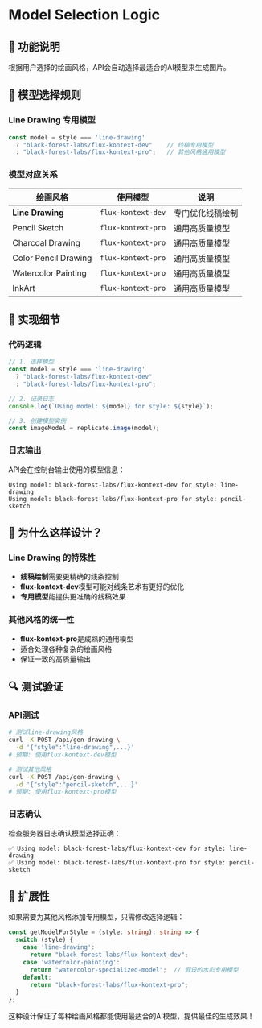 # Model Selection Logic

## 🎯 功能说明

根据用户选择的绘画风格，API会自动选择最适合的AI模型来生成图片。

## 🤖 模型选择规则

### Line Drawing 专用模型
```typescript
const model = style === 'line-drawing' 
  ? "black-forest-labs/flux-kontext-dev"    // 线稿专用模型
  : "black-forest-labs/flux-kontext-pro";   // 其他风格通用模型
```

### 模型对应关系

| 绘画风格 | 使用模型 | 说明 |
|---------|---------|------|
| **Line Drawing** | `flux-kontext-dev` | 专门优化线稿绘制 |
| Pencil Sketch | `flux-kontext-pro` | 通用高质量模型 |
| Charcoal Drawing | `flux-kontext-pro` | 通用高质量模型 |
| Color Pencil Drawing | `flux-kontext-pro` | 通用高质量模型 |
| Watercolor Painting | `flux-kontext-pro` | 通用高质量模型 |
| InkArt | `flux-kontext-pro` | 通用高质量模型 |

## 🔧 实现细节

### 代码逻辑
```typescript
// 1. 选择模型
const model = style === 'line-drawing' 
  ? "black-forest-labs/flux-kontext-dev" 
  : "black-forest-labs/flux-kontext-pro";

// 2. 记录日志
console.log(`Using model: ${model} for style: ${style}`);

// 3. 创建模型实例
const imageModel = replicate.image(model);
```

### 日志输出
API会在控制台输出使用的模型信息：
```
Using model: black-forest-labs/flux-kontext-dev for style: line-drawing
Using model: black-forest-labs/flux-kontext-pro for style: pencil-sketch
```

## 🎨 为什么这样设计？

### Line Drawing 的特殊性
- **线稿绘制**需要更精确的线条控制
- **flux-kontext-dev**模型可能对线条艺术有更好的优化
- **专用模型**能提供更准确的线稿效果

### 其他风格的统一性
- **flux-kontext-pro**是成熟的通用模型
- 适合处理各种复杂的绘画风格
- 保证一致的高质量输出

## 🔍 测试验证

### API测试
```bash
# 测试line-drawing风格
curl -X POST /api/gen-drawing \
  -d '{"style":"line-drawing",...}'
# 预期: 使用flux-kontext-dev模型

# 测试其他风格  
curl -X POST /api/gen-drawing \
  -d '{"style":"pencil-sketch",...}'
# 预期: 使用flux-kontext-pro模型
```

### 日志确认
检查服务器日志确认模型选择正确：
```
✅ Using model: black-forest-labs/flux-kontext-dev for style: line-drawing
✅ Using model: black-forest-labs/flux-kontext-pro for style: pencil-sketch
```

## 🚀 扩展性

如果需要为其他风格添加专用模型，只需修改选择逻辑：

```typescript
const getModelForStyle = (style: string): string => {
  switch (style) {
    case 'line-drawing':
      return "black-forest-labs/flux-kontext-dev";
    case 'watercolor-painting':
      return "watercolor-specialized-model";  // 假设的水彩专用模型
    default:
      return "black-forest-labs/flux-kontext-pro";
  }
};
```

这种设计保证了每种绘画风格都能使用最适合的AI模型，提供最佳的生成效果！
